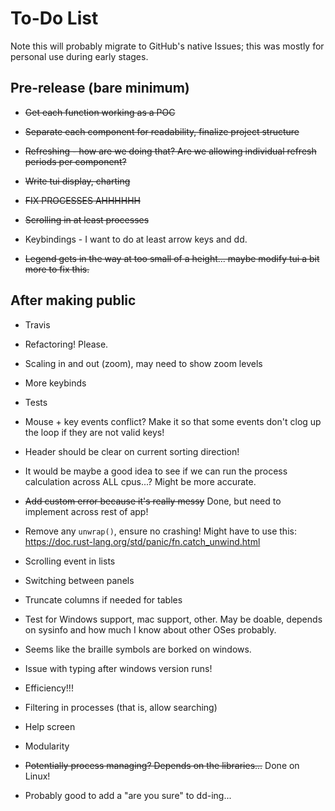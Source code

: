 # To-Do List

Note this will probably migrate to GitHub's native Issues; this was mostly for personal use during early stages.

## Pre-release (bare minimum)

* ~~Get each function working as a POC~~

* ~~Separate each component for readability, finalize project structure~~

* ~~Refreshing - how are we doing that?  Are we allowing individual refresh periods per component?~~

* ~~Write tui display, charting~~

* ~~FIX PROCESSES AHHHHHH~~

* ~~Scrolling in at least processes~~

* Keybindings - I want to do at least arrow keys and dd.

* ~~Legend gets in the way at too small of a height... maybe modify tui a bit more to fix this.~~

## After making public

* Travis

* Refactoring!  Please.

* Scaling in and out (zoom), may need to show zoom levels

* More keybinds

* Tests

* Mouse + key events conflict?  Make it so that some events don't clog up the loop if they are not valid keys!

* Header should be clear on current sorting direction!

* It would be maybe a good idea to see if we can run the process calculation across ALL cpus...?  Might be more accurate.

* ~~Add custom error because it's really messy~~ Done, but need to implement across rest of app!

* Remove any ``unwrap()``, ensure no crashing!  Might have to use this: <https://doc.rust-lang.org/std/panic/fn.catch_unwind.html>

* Scrolling event in lists

* Switching between panels

* Truncate columns if needed for tables

* Test for Windows support, mac support, other.  May be doable, depends on sysinfo and how much I know about other OSes probably.

* Seems like the braille symbols are borked on windows.

* Issue with typing after windows version runs!

* Efficiency!!!

* Filtering in processes (that is, allow searching)

* Help screen

* Modularity

* ~~Potentially process managing?  Depends on the libraries...~~ Done on Linux!

* Probably good to add a "are you sure" to dd-ing...
